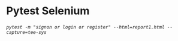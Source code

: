 # Pytest Selenium

###### _`pytest -m "signon or login or register" --html=report1.html --capture=tee-sys`_